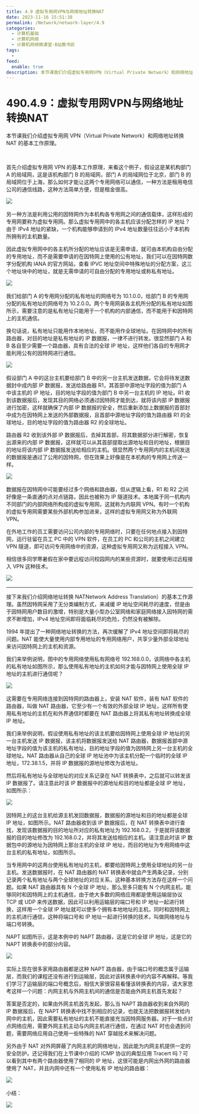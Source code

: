 ```yaml
---
title: 4.9 虚拟专用网VPN与网络地址转换NAT
date: 2023-11-16 15:51:38
permalink: /Network/network-layer/4.9
categories:
  - 计算机基础
  - 计算机网络
  - 计算机网络微课堂-B站教书匠
tags:
  - 
feed:
  enable: true
description: 本节课我们介绍虚拟专用网VPN（Virtual Private Network）和网络地址转换NAT的基本工作原理。
---
```



# 490.4.9：虚拟专用网VPN与网络地址转换NAT

本节课我们介绍虚拟专用网 VPN（Virtual Private Network）和网络地址转换 NAT 的基本工作原理。

‍<!-- more -->


首先介绍虚拟专用网 VPN 的基本工作原理，来看这个例子，假设这是某机构部门 A 的局域网，这是该机构部门 B 的局域网，部门 A 的局域网位于北京，部门 B 的局域网位于上海，那么如何才能让这两个专用网络可以通信，一种方法是租用电信公司的通信线路，这种方法简单方便，但是租金很高。

​![](https://image.peterjxl.com/blog/image-20211218215704-0mmlrg2.png)​

另一种方法是利用公用的因特网作为本机构各专用网之间的通信载体，这样形成的专用网要称为虚拟专用网。那么虚拟专用网中的各主机应该分配怎样的 IP 地址？由于 IPv4 地址的紧缺，一个机构能够申请到的 IPv4 地址数量往往远小于本机构所拥有的主机数量。

因此虚拟专用网中的各主机所分配的地址应该是无需申请，就可由本机构自由分配的专用地址，而不是需要申请的在因特网上使用的公有地址，我们可以在因特网数字分配机构 IANA 的官方网站，查看 IPVC 地址空间中特殊地址的分配方案，这三个地址块中的地址，就是无需申请的可自由分配的专用地址或称私有地址。

​![](https://image.peterjxl.com/blog/image-20211218222131-ai6nm1z.png)​

我们给部门 A 的专用网分配的私有地址的网络号为 10.1.0.0，给部门 B 的专用网分配的私有地址的网络号为 10.2.0.0。两个专用网装各主机所分配的私有地址如图所示，需要注意的是私有地址只能用于一个机构的内部通信，而不能用于和因特网上的主机通信。

换句话说，私有地址只能用作本地地址，而不能用作全球地址。在因特网中的所有路由器，对目的地址是私有地址的 IP 数据报，一律不进行转发。很显然部门 A 和 B 各自至少需要一个路由器，具有合法的全球 IP 地址，这样他们各自的专用网才能利用公有的因特网进行通信。

​![](https://image.peterjxl.com/blog/image-20211218222508-wjjkm47.png)​

假设部门 A 中的这台主机要给部门 B 中的另一台主机发送数据，它会将待发送数据封中成内部 IP 数据报，发送给路由器 R1，其首部中源地址字段的值为部门 A 中该主机的 IP 地址，目的地址字段的值为部门 B 中另一台主机的 IP 地址。R1 收到该数据报后，发现其目的网络必须通过因特网才能到达，就将该内部 IP 数据报进行加密，这样就确保了内部 IP 数据报的安全，然后重新添加上数据报的首部封中成为在因特网上发送的外部数据报，且首部中源地址字段的值为路由器 R1 的全球地址，目的地址字段的值为路由器 R2 的全球地址。

路由器 R2 收到该外部 IP 数据报后，去掉其首部，将其数据部分进行解密，恢复出源来的内部 IP 数据报，这样就可以从其首部提取出源地址和目的地址，根据目的地址将该内部 IP 数据报发送给相应的主机。很显然两个专用网内的主机间发送的数据报是通过了公用的因特网，但在效果上好像是在本机构的专用网上传送一样。

​![](https://image.peterjxl.com/blog/image-20211218222700-su6gfi4.png)​

数据报在因特网中可能要经过多个网络和路由器，但从逻辑上看，R1 和 R2 之间好像是一条直通的点对点链路，因此也被称为 IP 隧道技术。本地属于同一机构内不同部门的内部网络所构成的虚拟专用网，这就称为内联网 VPN。有时一个机构的虚拟专用网需要某些外部机构参加进来，这样的虚拟专用网又称为外联网 VPN。

在外地工作的员工需要访问公司内部的专用网络时，只要在任何地点接入到因特网，运行驻留在员工 PC 中的 VPN 软件，在员工的 PC 和公司的主机之间建立 VPN 隧道，即可访问专用网络中的资源，这种虚拟专用网又称为远程接入 VPN。

相信很多同学寒暑假在家中要远程访问校园网内的某些资源时，就要使用过远程接入 VPN 这种技术。

​![](https://image.peterjxl.com/blog/image-20211218222738-jqa4qrn.png)​

---

接下来我们介绍网络地址转换 NATNetwork Address Translation）的基本工作源理。虽然因特网采用了无分类编制方式，来减缓 IP 地址空间耗尽的速度，但是由于因特网用户数目的激增，特别是大量小型办公室网络和家庭网络接入因特网的需求不断增加，IPv4 地址空间即将面临耗尽的危险，仍然没有被解除。

1994 年提出了一种网络地址转换的方法，再次缓解了 IPv4 地址空间即将耗尽的问题。NAT 能使大量使用内部专用地址的专用网络用户，共享少量外部全球地址来访问因特网上的主机和资源。

我们来举例说明，图中的专用网络使用私有网络号 192.168.0.0，该网络中各主机的私有地址如图所示，那么使用私有地址的主机如何才能与因特网上使用全球 IP 地址的主机进行通信呢？

​![](https://image.peterjxl.com/blog/image-20211218222954-0ktz5el.png)​

这需要在专用网络连接到因特网的路由器上，安装 NAT 软件，装有 NAT 软件的路由器，叫做 NAT 路由器，它至少有一个有效的外部全球 IP 地址，这样所有使用私有地址的主机在和外界通信时都要在 NAT 路由器上将其私有地址转换成全球 IP 地址。

我们来举例说明，假设使用私有地址的该主机要给因特网上使用全球 IP 地址的另一台主机发送 IP 数据报，该主机将数据报发送给 NAT 路由器，数据报首部中源地址字段的值为该主机的私有地址，目的地址字段的值为因特网上另一台主机的全球地址。NAT 路由器从自己的全球 IP 地址池中为该主机分配一个临时的全球 IP 地址，172.38.1.5，并将 IP 数据报的源地址修改为该地址。

然后将私有地址与全球地址的对应关系记录在 NAT 转换表中，之后就可以转发该 IP 数据报了。请注意此时该 IP 数据报中的源地址和目的地址都是全球 IP 地址，如图所示：

​![](https://image.peterjxl.com/blog/image-20211218223141-7oys7d2.png)​

因特网上的这台主机给源主机发回数据报，数据报的源地址和目的地址都是全球 IP 地址，如图所示。NAT 路由器收到该 IP 数据报后，在 NAT 转换表中进行查找，发现该数据报的目的地址所对应的私有地址为 192.168.0.2，于是就将该数据报的目的地址修改为 192.168.0.2，并将其发送给相应的主机。请注意此时该 IP 数据包中的源地址为因特网上那台主机的全球 IP 地址，而目的地址为专用网络中这台主机的私有地址，如图所示。

当专用网中的这两台使用私有地址的主机，都要给因特网上使用全球地址的另一台主机。发送数据报时，在 NAT 路由器的 NAT 转换表中就会产生两条记录，分别记录两个私有地址与两个全球地址的对应关系，这种基本转换方法存在这样一个问题。如果 NAT 路由器具有 N 个全球 IP 地址，那么至多只能有 N 个内网主机，能够同时和因特网上的主机通信，由于绝大多数的网络应用都是使用运输层协议 TCP 或 UDP 来传送数据，因此可以利用运输层的端口号和 IP 地址一起进行转换，这样用一个全球 IP 地址就可以使多个拥有本地地址的主机，同时和因特网上的主机进行通信，这种将端口号和 IP 地址一起进行转换的技术，叫做网络地址与端口号转换。

NAPT 如图所示，这是本例中的 NAPT 路由器，这是它的全球 IP 地址，这是它的 NAPT 转换表中的部分内容。

​![](https://image.peterjxl.com/blog/image-20211218223405-61jcij4.png)​

实际上现在很多家用路由器都是这种 NAPT 路由器，由于端口号的概念属于运输层，而我们的课程还没有进行到运输层，因此对该转换表中的内容不再解释。等我们学习了运输层的端口号概念后，相信大家很容易看懂该转换表的内容，请大家思考这样一个问题：内网主机与外网主机间的通信是否能由外网主机首先发起？

答案是否定的，如果由外网主机首先发起，那么当 NAPT 路由器收到来自外网的 IP 数据报后，在 NAPT 转换表中找不到相应的记录，也就无法把数据报转发给内网中的主机，因此需要私有地址的主机不能直接充当因特网服务器。对于一些点对点网络应用，需要外网主机主动与内网主机进行通信，在通过 NAT 时也会遇到问题，需要网络应用自己使用一些特殊的 NAT 穿越技术来解决问题。

另外由于 NAT 对外网屏蔽了内网主机的网络地址，因此能为内网主机提供一定的安全防护。还记得我们在上节课中介绍的 ICMP 协议的典型应用 Tracert 吗？可以看到其中有两个路由器使用了相同的 IP 地址，这很可能是内网出外网的路由器使用了 NAT，并且内网中还有一个使用私有 IP 地址的路由器：

​![](https://image.peterjxl.com/blog/image-20211218223551-ny8r3fp.png)​

小结：

​![](https://image.peterjxl.com/blog/image-20211218223558-ro9ds8d.png)​

‍
